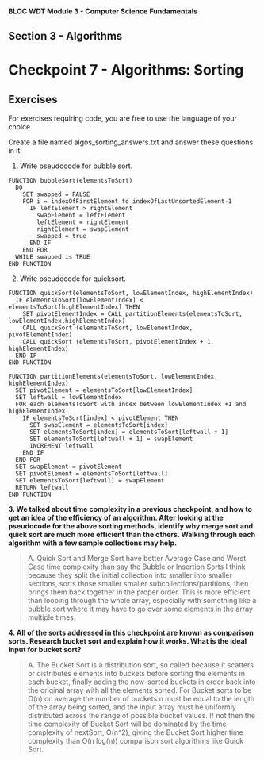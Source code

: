 #### BLOC WDT Module 3 - Computer Science Fundamentals
## Section 3 - Algorithms
# Checkpoint 7 - Algorithms: Sorting

## Exercises
For exercises requiring code, you are free to use the language of your choice.

Create a file named algos_sorting_answers.txt and answer these questions in it:

1. Write pseudocode for bubble sort.
```
FUNCTION bubbleSort(elementsToSort)
  DO
    SET swapped = FALSE
    FOR i = indexOfFirstElement to indexOfLastUnsortedElement-1
      IF leftElement > rightElement
        swapElement = leftElement
        leftElement = rightElement
        rightElement = swapElement
        swapped = true
      END IF
    END FOR
  WHILE swapped is TRUE
END FUNCTION
```

2. Write pseudocode for quicksort.
```
FUNCTION quickSort(elementsToSort, lowElementIndex, highElementIndex)
  IF elementsToSort[lowElementIndex] < elementsToSort[highElementIndex] THEN
    SET pivotElementIndex = CALL partitionElements(elementsToSort, lowElementIndex,highElementIndex)
    CALL quickSort (elementsToSort, lowElementIndex, pivotElementIndex)
    CALL quickSort (elementsToSort, pivotElementIndex + 1, highElementIndex)
  END IF
END FUNCTION

FUNCTION partitionElements(elementsToSort, lowElementIndex, highElementIndex)
  SET pivotElement = elementsToSort[lowElementIndex]
  SET leftwall = lowElementIndex
  FOR each elementsToSort with index between lowElementIndex +1 and highElementIndex
    IF elementsToSort[index] < pivotElement THEN
      SET swapElement = elementsToSort[index]
      SET elementsToSort[index] = elementsToSort[leftwall + 1]
      SET elementsToSort[leftwall + 1] = swapElement
      INCREMENT leftwall
    END IF
  END FOR
  SET swapElement = pivotElement
  SET pivotElement = elementsToSort[leftwall]
  SET elementsToSort[leftwall] = swapElement
  RETURN leftwall
END FUNCTION
```

**3. We talked about time complexity in a previous checkpoint, and how to get an idea of the efficiency of an algorithm. After looking at the pseudocode for the above sorting methods, identify why merge sort and quick sort are much more efficient than the others. Walking through each algorithm with a few sample collections may help.**

> A. Quick Sort and Merge Sort have better Average Case and Worst Case time complexity than say the Bubble or Insertion Sorts I think because they split the initial collection into smaller into smaller sections, sorts those smaller smaller subcollections/partitions, then brings them back together in the proper order. This is more efficient than looping through the whole array, especially with something like a bubble sort where it may have to go over some elements in the array multiple times.

**4. All of the sorts addressed in this checkpoint are known as comparison sorts. Research bucket sort and explain how it works. What is the ideal input for bucket sort?**

> A. The Bucket Sort is a distribution sort, so called because it scatters or distributes elements into buckets before sorting the elements in each bucket, finally adding the now-sorted buckets in order back into the original array with all the elements sorted.  For Bucket sorts to be O(n) on average the number of buckets n must be equal to the length of the array being sorted, and the input array must be uniformly distributed across the range of possible bucket values.  If not then the time complexity of Bucket Sort will be dominated by the time complexity of nextSort, O(n^2), giving the Bucket Sort higher time complexity than O(n log(n)) comparison sort algorithms like Quick Sort.
